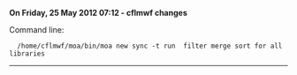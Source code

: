 **On Friday, 25 May 2012 07:12 - cflmwf changes**

Command line:
    
      /home/cflmwf/moa/bin/moa new sync -t run  filter merge sort for all libraries
-----
